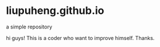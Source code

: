 # liupuheng.github.io
a simple repository


hi guys!
This is a coder who want to improve himself.
Thanks.
